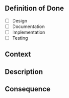 <!--- Provide a general summary of your changes in the Title above. Add the Linear issue ID to the title or use Linear magic words (Fixes, Resolves, Blocked by...) -->

## Definition of Done

  - [ ] Design
  - [ ] Documentation
  - [ ] Implementation
  - [ ] Testing

## Context

<!--- Why is this change important to you? How would you use it? How can it benefit other users? --->

## Description

<!--- Provide a description of the change or addition you are proposing --->

## Consequence

<!--- What becomes easier or more difficult to do because of this change? -->
